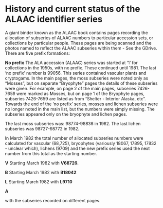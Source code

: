 # History and current status of the ALAAC identifier series

A giant binder known as the ALAAC book contains pages recording
the allocation of subseries of ALAAC numbers to particular accession
sets, or collections by particular people.  These pages are being
scanned and the photos named to reflect the ALAAC subseries within
them - See the GDrive. There are five prefix formations:

**No prefix** The ALA accession (ALAAC) series was started at ‘1’ for
collections in the 1950s, with no prefix. These continued until
1981. The last ‘no prefix’ number is 99056. This series contained
vascular plants and cryptogams. In the main pages, the moss subseries
were noted only as “Mosses”, but on separate “Bryophyte” pages the
details of these subseries were given. For example, on page 2 of the
main pages, subseries 7426-7659 were marked as Mosses, but on page 1
of the Bryophyte pages, subseries 7426-7659 are listed as from
“Shelter - Interior Alaska, etc”.  Towards the end of the ‘no prefix’
series, mosses and lichen subseries were no longer noted in the main
list, but the numbers were simply missing. The subseries appeared only
on the bryophyte and lichen pages.  

The last moss subseries was: 98774-98836 in 1982.  The last lichen
subseries was 98727-98772 in 1982.

In March 1982 the total number of allocated subseries numbers were
calculated for vascular (68,725), bryophytes (variously 18067, 17895,
17832 - unclear which), lichens (9709) and the new prefix series used
the next number from this total as the starting number.

**V** Starting March 1982 with **V68726**. 

**B** Starting March 1982 with **B18042**

**L** Starting March 1982 with **L9710**   
   
**A** 

   with the subseries recorded on
   different pages.
